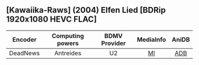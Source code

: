 ## [Kawaiika-Raws] (2004) Elfen Lied [BDRip 1920x1080 HEVC FLAC]

| Encoder  | Computing powers | BDMV Provider | MediaInfo | AniDB |
| :------: | :--------------: | :-----------: | :-------: | :---: |
| DeadNews |    Antreides     |      U2       |   [MI]    | [ADB] |

[adb]: https://anidb.net/anime/1544
[mi]: https://bin.disroot.org/?9637d4f616756d75#FEiudJn3RWNFCH83PVnAEYDQ3Lt6dmZ9wMpZ7xS1VbiF
